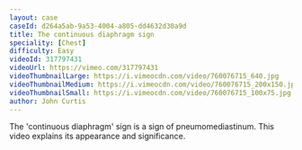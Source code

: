```yaml
---
layout: case
caseId: d264a5ab-9a53-4004-a805-dd4632d30a9d
title: The continuous diaphragm sign
speciality: [Chest]
difficulty: Easy
videoId: 317797431
videoUrl: https://vimeo.com/317797431
videoThumbnailLarge: https://i.vimeocdn.com/video/760076715_640.jpg
videoThumbnailMedium: https://i.vimeocdn.com/video/760076715_200x150.jpg
videoThumbnailSmall: https://i.vimeocdn.com/video/760076715_100x75.jpg
author: John Curtis
---
```


The 'continuous diaphragm' sign is a sign of pneumomediastinum. This video explains its appearance and significance.